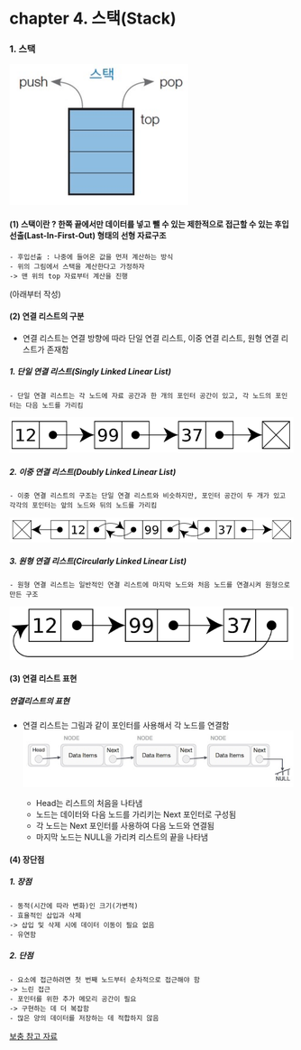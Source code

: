 # chapter 4. 스택(Stack)

### 1. 스택

![stack](https://github.com/BangYunseo/TIL/blob/main/CS/Data%20Structure/%20Image/ch4/stack.PNG)

#### (1) 스택이란 ? 한쪽 끝에서만 데이터를 넣고 뺄 수 있는 제한적으로 접근할 수 있는 후입선출(Last-In-First-Out) 형태의 선형 자료구조
    - 후입선출 : 나중에 들어온 값을 먼저 계산하는 방식
    - 위의 그림에서 스택을 계산한다고 가정하자
    -> 맨 위의 top 자료부터 계산을 진행

(아래부터 작성)
#### (2) 연결 리스트의 구분  
- 연결 리스트는 연결 방향에 따라 단일 연결 리스트, 이중 연결 리스트, 원형 연결 리스트가 존재함

##### 1. 단일 연결 리스트(Singly Linked Linear List)
    - 단일 연결 리스트는 각 노드에 자료 공간과 한 개의 포인터 공간이 있고, 각 노드의 포인터는 다음 노드를 가리킴

![Singly](https://github.com/BangYunseo/TIL/blob/main/CS/Data%20Structure/%20Image/ch2/Singly.PNG)

##### 2. 이중 연결 리스트(Doubly Linked Linear List)
    - 이중 연결 리스트의 구조는 단일 연결 리스트와 비슷하지만, 포인터 공간이 두 개가 있고 각각의 포인터는 앞의 노드와 뒤의 노드를 가리킴
    
![Doubly](https://github.com/BangYunseo/TIL/blob/main/CS/Data%20Structure/%20Image/ch2/Doubly.PNG)

##### 3. 원형 연결 리스트(Circularly Linked Linear List)
    - 원형 연결 리스트는 일반적인 연결 리스트에 마지막 노드와 처음 노드를 연결시켜 원형으로 만든 구조 

![Circularly](https://github.com/BangYunseo/TIL/blob/main/CS/Data%20Structure/%20Image/ch2/Circularly.PNG)

#### (3) 연결 리스트 표현

##### 연결리스트의 표현

- 연결 리스트는 그림과 같이 포인터를 사용해서 각 노드를 연결함
![linkedlist2](https://github.com/BangYunseo/TIL/blob/main/CS/Data%20Structure/%20Image/ch2/linkedlist2.PNG)

    - Head는 리스트의 처음을 나타냄
    - 노드는 데이터와 다음 노드를 가리키는 Next 포인터로 구성됨
    - 각 노드는 Next 포인터를 사용하여 다음 노드와 연결됨
    - 마지막 노드는 NULL을 가리켜 리스트의 끝을 나타냄
        
#### (4) 장단점

##### 1. 장점 
    - 동적(시간에 따라 변화)인 크기(가변적)
    - 효율적인 삽입과 삭제 
    -> 삽입 및 삭제 시에 데이터 이동이 필요 없음
    - 유연함
    
##### 2. 단점
    - 요소에 접근하려면 첫 번째 노드부터 순차적으로 접근해야 함
    -> 느린 접근
    - 포인터를 위한 추가 메모리 공간이 필요
    -> 구현하는 데 더 복잡함 
    - 많은 양의 데이터를 저장하는 데 적합하지 않음


[보충 참고 자료](https://velog.io/@alkwen0996/%EC%9E%90%EB%A3%8C%EA%B5%AC%EC%A1%B0-%EC%8A%A4%ED%83%9DStack)
